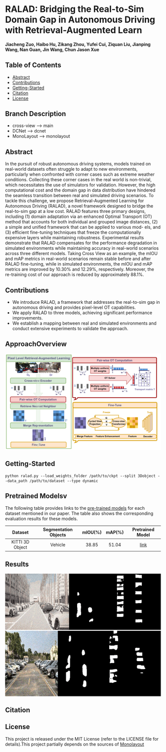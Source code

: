 # RALAD: Bridging the Real-to-Sim Domain Gap in Autonomous Driving with Retrieval-Augmented Learn
#### Jiacheng Zuo, Haibo Hu, Zikang Zhou, Yufei Cui, Ziquan Liu, Jianping Wang, Nan Guan, Jin Wang, Chun Jason Xue

## Table of Contents
* [Abstract](#Abstract)
* [Contributions](#Contributions)
* [Getting-Started](#getting-started)
* [Citation](#citation)
* [License](#license)

## Branch Description

* cross-view --> main
* DCNet --> dcnet
* MonoLayout --> monolayout

## Abstract

In the pursuit of robust autonomous driving systems, models trained on real-world datasets often struggle to
adapt to new environments, particularly when confronted with corner cases such as extreme weather conditions. Collecting these corner cases in the real world is non-trivial, which necessitates the use of simulators for validation. However, the high computational cost and the domain gap in data distribution have hindered the seamless transition between real and simulated driving scenarios. To tackle this challenge, we propose Retrieval-Augmented Learning for Autonomous Driving (RALAD), a novel framework designed to bridge the real-to-sim gap at a low cost. RALAD features three
primary designs, including (1) domain adaptation via an
enhanced Optimal Transport (OT) method that accounts for
both individual and grouped image distances, (2) a simple
and unified framework that can be applied to various mod-
els, and (3) efficient fine-tuning techniques that freeze the computationally expensive layers while maintaining robustness. Experimental results demonstrate that RALAD compensates for the performance degradation in simulated environments while maintaining accuracy in real-world scenarios across three different models. Taking Cross View as an example, the mIOU and mAP metrics in real-world scenarios remain stable before
and after RALAD fine-tuning, while in simulated environments, the mIOU and mAP metrics are improved by 10.30% and 12.29%, respectively. Moreover, the re-training cost of our approach is reduced by approximately 88.1%.

## Contributions
* We introduce RALAD, a framework that addresses the real-to-sim gap in autonomous driving and provides pixel-level OT capabilities.
* We apply RALAD to three models, achieving significant performance improvements.
* We establish a mapping between real and simulated environments and conduct extensive experiments to validate the approach.
## ApproachOverview
![图片](./images/cross_view.jpg)


## Getting-Started
```
python ralad.py --load_weights_folder /path/to/ckpt --split 3Dobject --data_path /path/to/dataset --type dynamic
```
## Pretrained Modelsv

The following table provides links to the [pre-trained models](https://drive.google.com/drive/folders/1PK9yiKdsXmoH53xP-As0h5n0LyBSgTGN?usp=sharing&fileGuid=3X8QJDGGJPXyQgW9) for each dataset mentioned in our paper. The table also shows the corresponding evaluation results for these models.

| Dataset            | Segmentation Objects | mIOU(%) | mAP(%)| Pretrained Model                                                                                                       | 
| :--------:           | :-----:     | :----:   | :----: | :----:                                                                                                                 |
| KITTI 3D Object     | Vehicle    |  38.85  | 51.04 | [link](https://drive.google.com/drive/folders/1XipKf-fLdpikyuQrSjWVrI_TIiZFy7HO?usp=sharing&fileGuid=3X8QJDGGJPXyQgW9) |

## Results
![视频](./images/1.gif)
![视频](./images/2.gif)
## Citation

## License
This project is released under the MIT License (refer to the LICENSE file for details).This project partially depends on the sources of [Monolayout](https://github.com/hbutsuak95/monolayout)
